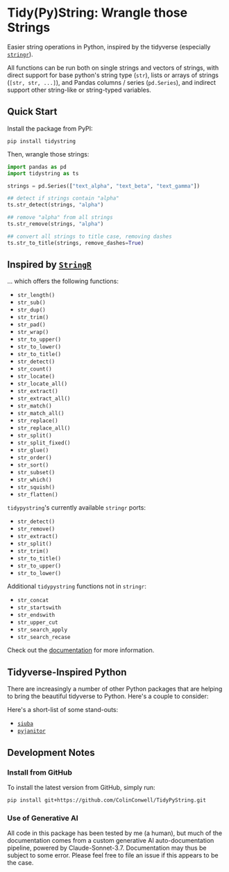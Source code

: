 # Tidy(Py)String: Wrangle those Strings

Easier string operations in Python, inspired by the tidyverse (especially [`stringr`](https://stringr.tidyverse.org/reference/index.html)).

All functions can be run both on single strings and vectors of strings, with direct support for base python's string type (`str`), lists or arrays of strings (`[str, str, ...]`), and Pandas columns / series (`pd.Series`), and indirect support other string-like or string-typed variables.

## Quick Start

Install the package from PyPI:

```shell
pip install tidystring
```

Then, wrangle those strings:

```python
import pandas as pd
import tidystring as ts

strings = pd.Series(["text_alpha", "text_beta", "text_gamma"])

## detect if strings contain "alpha"
ts.str_detect(strings, "alpha")

## remove "alpha" from all strings
ts.str_remove(strings, "alpha")

## convert all strings to title case, removing dashes
ts.str_to_title(strings, remove_dashes=True)
```

## Inspired by [`StringR`](https://stringr.tidyverse.org/reference/index.html)

... which offers the following functions:

- `str_length()`
- `str_sub()`
- `str_dup()`
- `str_trim()`
- `str_pad()`
- `str_wrap()`
- `str_to_upper()`
- `str_to_lower()`
- `str_to_title()`
- `str_detect()`
- `str_count()`
- `str_locate()`
- `str_locate_all()`
- `str_extract()`
- `str_extract_all()`
- `str_match()`
- `str_match_all()`
- `str_replace()`
- `str_replace_all()`
- `str_split()`
- `str_split_fixed()`
- `str_glue()`
- `str_order()`
- `str_sort()`
- `str_subset()`
- `str_which()`
- `str_squish()`
- `str_flatten()`

`tidypystring`'s currently available `stringr` ports:

- `str_detect()`
- `str_remove()`
- `str_extract()`
- `str_split()`
- `str_trim()`
- `str_to_title()`
- `str_to_upper()`
- `str_to_lower()`

Additional `tidypystring` functions not in `stringr`:

- `str_concat`
- `str_startswith`
- `str_endswith`
- `str_upper_cut`
- `str_search_apply`
- `str_search_recase`


Check out the [documentation]() for more information.

## Tidyverse-Inspired Python

There are increasingly a number of other Python packages that are helping to bring the beautiful tidyverse to Python. Here's a couple to consider:

Here's a short-list of some stand-outs:

- [`siuba`](https://siuba.org/)
- [`pyjanitor`](https://pyjanitor-devs.github.io/pyjanitor/)

## Development Notes

### Install from GitHub

To install the latest version from GitHub, simply run:

```bash
pip install git+https://github.com/ColinConwell/TidyPyString.git
```

### Use of Generative AI

All code in this package has been tested by me (a human), but much of the documentation comes from a custom generative AI auto-documentation pipeline, powered by Claude-Sonnet-3.7. Documentation may thus be subject to some error. Please feel free to file an issue if this appears to be the case.
